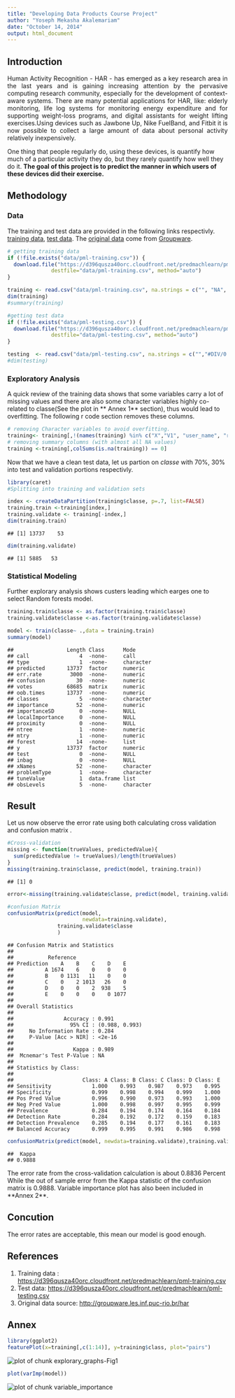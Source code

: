 ```yaml
---
title: "Developing Data Products Course Project"
author: "Yoseph Mekasha Akalemariam"
date: "October 14, 2014"
output: html_document
---  
```



 
## Introduction
 
<p style="text-align:justify">Human Activity Recognition - HAR - has emerged as a key research area in the last years and is gaining increasing attention by the pervasive computing research community, especially for the development of context-aware systems. There are many potential applications for HAR, like: elderly monitoring, life log systems for monitoring energy expenditure and for supporting weight-loss programs, and digital assistants for weight lifting exercises.Using devices such as Jawbone Up, Nike FuelBand, and Fitbit it is now possible to collect a large amount of data about personal activity relatively inexpensively.</p>

One thing that people regularly do, using these devices, is quantify how much of a particular activity they do, but they rarely quantify how well they do it. **The goal of this project is to predict the manner in which users of these devices did their exercise.**

## Methodology

### Data

The training and test data are provided  in the following links respectivly. [training data][1], [test data][2]. The [original data][3] come from [Groupware][4].

[1]: https://d396qusza40orc.cloudfront.net/predmachlearn/pml-training.csv
[2]: https://d396qusza40orc.cloudfront.net/predmachlearn/pml-testing.csv
[3]: http://groupware.les.inf.puc-rio.br/har
[4]: http://groupware.les.inf.puc-rio.br

```r
# getting training data
if (!file.exists("data/pml-training.csv")) {
  download.file("https://d396qusza40orc.cloudfront.net/predmachlearn/pml-training.csv", 
              destfile="data/pml-training.csv", method="auto")
}

training <- read.csv("data/pml-training.csv", na.strings = c("", "NA", "#DIV/0!"), stringsAsFactors = TRUE )
dim(training)
#summary(training)

#getting test data
if (!file.exists("data/pml-testing.csv")) {
  download.file("https://d396qusza40orc.cloudfront.net/predmachlearn/pml-testing.csv", 
              destfile="data/pml-testing.csv", method="auto")
}

testing  <- read.csv("data/pml-testing.csv", na.strings = c("","#DIV/0!"), stringsAsFactors = TRUE )
#dim(testing)
```


### Exploratory Analysis
A quick review of the training data shows that some variables carry a lot of missing values and there are also some character variables highly co-related to  classe(See the plot in ** Annex 1** section), thus would lead to overfitting. The following r code section removes these columns.


```r
# removing Character variables to avoid overfitting.
training<- training[,!(names(training) %in% c("X","V1", "user_name", "raw_timestamp_part_1", "raw_timestamp_part_2", "cvtd_timestamp", "new_window", "num_window"))]
# removing summary columns (with almost all NA values)
training <-training[,colSums(is.na(training)) == 0]
```
Now that we have a clean test data, let us partion on *classe* with 70%, 30%  into test and validation portions respectivly.

```r
library(caret)
#Splitting into training and validation sets

index <- createDataPartition(training$classe, p=.7, list=FALSE)
training.train <-training[index,]
training.validate <- training[-index,]
dim(training.train)
```

```
## [1] 13737    53
```

```r
dim(training.validate)
```

```
## [1] 5885   53
```


### Statistical Modeling
Further explorary analysis shows custers leading which earges one to select Random forests model.


```r
training.train$classe <- as.factor(training.train$classe)
training.validate$classe <-as.factor(training.validate$classe)

model <- train(classe~ .,data = training.train)
summary(model)
```

```
##                 Length Class      Mode     
## call                4  -none-     call     
## type                1  -none-     character
## predicted       13737  factor     numeric  
## err.rate         3000  -none-     numeric  
## confusion          30  -none-     numeric  
## votes           68685  matrix     numeric  
## oob.times       13737  -none-     numeric  
## classes             5  -none-     character
## importance         52  -none-     numeric  
## importanceSD        0  -none-     NULL     
## localImportance     0  -none-     NULL     
## proximity           0  -none-     NULL     
## ntree               1  -none-     numeric  
## mtry                1  -none-     numeric  
## forest             14  -none-     list     
## y               13737  factor     numeric  
## test                0  -none-     NULL     
## inbag               0  -none-     NULL     
## xNames             52  -none-     character
## problemType         1  -none-     character
## tuneValue           1  data.frame list     
## obsLevels           5  -none-     character
```

## Result
Let us now observe the error rate using both calculating cross validation and confusion matrix .


```r
#Cross-validation
missing <- function(trueValues, predictedValue){
  sum(predictedValue != trueValues)/length(trueValues)
}
missing(training.train$classe, predict(model, training.train))
```

```
## [1] 0
```

```r
error<-missing(training.validate$classe, predict(model, training.validate))

#confusion Matrix
confusionMatrix(predict(model,
                        newdata=training.validate),
                training.validate$classe
                )
```

```
## Confusion Matrix and Statistics
## 
##           Reference
## Prediction    A    B    C    D    E
##          A 1674    6    0    0    0
##          B    0 1131   11    0    0
##          C    0    2 1013   26    0
##          D    0    0    2  938    5
##          E    0    0    0    0 1077
## 
## Overall Statistics
##                                         
##                Accuracy : 0.991         
##                  95% CI : (0.988, 0.993)
##     No Information Rate : 0.284         
##     P-Value [Acc > NIR] : <2e-16        
##                                         
##                   Kappa : 0.989         
##  Mcnemar's Test P-Value : NA            
## 
## Statistics by Class:
## 
##                      Class: A Class: B Class: C Class: D Class: E
## Sensitivity             1.000    0.993    0.987    0.973    0.995
## Specificity             0.999    0.998    0.994    0.999    1.000
## Pos Pred Value          0.996    0.990    0.973    0.993    1.000
## Neg Pred Value          1.000    0.998    0.997    0.995    0.999
## Prevalence              0.284    0.194    0.174    0.164    0.184
## Detection Rate          0.284    0.192    0.172    0.159    0.183
## Detection Prevalence    0.285    0.194    0.177    0.161    0.183
## Balanced Accuracy       0.999    0.995    0.991    0.986    0.998
```

```r
confusionMatrix(predict(model, newdata=training.validate),training.validate$classe)$overall["Kappa"]
```

```
##  Kappa 
## 0.9888
```

<p style="text-aligh:justify">The error rate from the cross-validation calculation is about 0.8836 Percent While the out of sample error from the Kappa statistic of the confusion matrix is  0.9888. Variable importance plot has also been included in **Annex 2**.</p>


## Concution

The error rates are acceptable, this mean our model is good enough.


## References

1. Training data : https://d396qusza40orc.cloudfront.net/predmachlearn/pml-training.csv
2. Test data: https://d396qusza40orc.cloudfront.net/predmachlearn/pml-testing.csv
3. Original data source: http://groupware.les.inf.puc-rio.br/har

## Annex

```r
library(ggplot2)
featurePlot(x=training[,c(1:14)], y=training$class, plot="pairs")
```

![plot of chunk explorary_graphs-Fig1](figure/explorary_graphs-Fig1.png) 


```r
plot(varImp(model))
```

![plot of chunk variable_importance](figure/variable_importance.png) 
